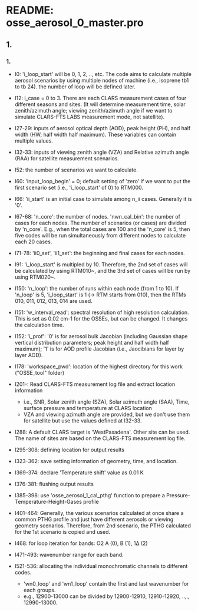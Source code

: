 # README: osse_aerosol_0_master.pro

## 1. 

### 1. 
- l0: 'i_loop_start' will be 0, 1, 2, .., etc. The code aims to calculate multiple aerosol scenarios by using multiple nodes of machine (i.e., isoprene tb1 to tb 24). the number of loop will be defined later. 

- l12: i_case = 0 to 3. There are each CLARS measurement cases of four different seasons and sites. (It will determine measurement time, solar zenith/azimuth angle; viewing zenith/azimuth angle if we want to simulate CLARS-FTS LABS measurement mode, not satellite).  

- l27-29: inputs of aerosol optical depth (AOD), peak height (PH), and half width (HW; half width half maximum). These variables can contain multiple values.  

- l32-33: inputs of viewing zenith angle (VZA) and Relative azimuth angle (RAA) for satellite measurement scenarios.  

- l52: the number of scenarios we want to calculate.  

- l60: 'input_loop_begin' = 0; default setting of 'zero' if we want to put the first scenario set (i.e., 'i_loop_start' of 0) to RTM000.  

- l66: 'ii_start' is an initial case to simulate among n_ii cases. Generally it is '0'.

- l67-68: 'n_core': the number of nodes. 'nwn_cal_bin':  the number of cases for each nodes. The number of scenarios (or cases) are divided by 'n_core'. E.g., when the total cases are 100 and the 'n_core' is 5, then five codes will be run simultaneously from different nodes to calculate each 20 cases.

- l71-78: 'ii0_set', 'ii1_set': the beginning and final cases for each nodes.

- l91: 'i_loop_start' is multipled by 10. Therefore, the 2nd set of cases will be calculated by using RTM010~, and the 3rd set of cases will be run by using RTM020~.

- l150: 'n_loop': the number of runs within each node (from 1 to 10). If 'n_loop' is 5, 'i_loop_start' is 1 (-> RTM starts from 010), then the RTMs 010, 011, 012, 013, 014 are used.

- l151: 'w_interval_read': spectral resolution of high resolution calculation. This is set as 0.02 cm-1 for the OSSEs, but can be changed. It changes the calculation time.

- l152: 'i_prof': '0' is for aerosol bulk Jacobian (including Gaussian shape vertical distribution parameters; peak height and half width half maximum); '1' is for AOD profile Jacobian (i.e., Jaocibians for layer by layer AOD).

- l178: 'workspace_pwd': location of the highest directory for this work ("OSSE_tool" folder)

- l201-: Read CLARS-FTS measurement log file and extract location information 
  - i.e., SNR, Solar zenith angle (SZA), Solar azimuth angle (SAA), Time, surface pressure and temperature at CLARS location
  - VZA and viewing azimuth angle are provided, but we don't use them for satellite but use the values defined at l32-33.
  
- l288: A default CLARS target is 'WestPasadena'. Other site can be used. The name of sites are based on the CLARS-FTS measurement log file.

- l295-308: defining location for output results

- l323-362: save setting information of geometry, time, and location.

- l369-374: declare 'Temperature shift' value as 0.01 K 

- l376-381: flushing output results

- l385-398: use 'osse_aerosol_1_cal_pthg' function to prepare a Pressure-Temperature-Height-Gases profile

- l401-464: Generally, the various scenarios calculated at once share a common PTHG profile and just have different aerosols or viewing geometry scenarios. Therefore, from 2nd scenario, the PTHG calculated for the 1st scenario is copied and used.

- l468: for loop iteration for bands: O2 A (0), B (1), 1∆ (2)

- l471-493: wavenumber range for each band.

- l521-536: allocating the individual monochromatic channels to different codes.
  - 'wn0_loop' and 'wn1_loop' contain the first and last wavenumber for each groups.
  - e.g., 12900-13000 can be divided by 12900-12910, 12910-12920, ..,., 12990-13000.
  

